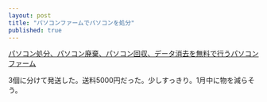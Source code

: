 ```yaml
---
layout: post
title: "パソコンファームでパソコンを処分"
published: true
---
```


[パソコン処分、パソコン廃棄、パソコン回収、データ消去を無料で行うパソコンファーム](http://www.highbridge-computer.jp/recycle/ "パソコン処分、パソコン廃棄、パソコン回収、データ消去を無料で行うパソコンファーム")

3個に分けて発送した。送料5000円だった。少しすっきり。1月中に物を減らそう。
